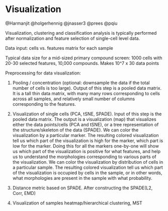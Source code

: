 # Visualization

@Harmanjit
@holgerhennig
@jnasser3
@prees
@pqiu



Visualization, clustering and classification analysis is typically performed after normalization and feature selection of single-cell level data. 

Data input: cells vs. features matrix for each sample

Typical data size for a mid-sized primary compound screen: 1000 cells with 20-30 selected features, 10,000 compounds. Makes 10^7 x 30 data points

Preprocessing for data visualization:

1. Pooling / concentration (optional: downsample the data if the total number of cells is too large).  Output of this step is a pooled data matrix. It is a tall thin data matrix, with many many rows corresponding to cells across all samples, and relatively small number of columns corresponding to the features. 

2. Visualization of single cells (PCA, tSNE, SPADE). Input of this step is the pooled data matrix. The output is a visualization (map) that visualizes either the data points/cells (PCA and tSNE), or a tree representation of the structure/skeleton of the data (SPADE). 
     We can color the visualization by a particular marker. The resulting colored visualization tell us which part of the visualization is high for the marker, which part is low for the marker.  Doing this for all the markers one-by-one will show us which part of the visualization is positive for what features, and help us to understand the morphologies corresponding to various parts of the visualization. 
     We can color the visualization by distribution of cells in a particular sample. The resulting colored visualization tell us which part of the visualization is occupied by cells in the sample, or in other words, what morphologies are present in the sample with what probability. 

3. Distance metric based on SPADE. After constructing the SPADE(L2, Corr, EMD)

4. Visualization of samples heatmap/hierarchical clustering, MST
